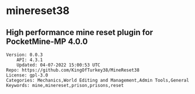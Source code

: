 # minereset38
## High performance mine reset plugin for PocketMine-MP 4.0.0
```properties
Version: 0.0.3
    API: 4.3.1
    Updated: 04-07-2022 15:00:53 UTC
Repo: https://github.com/KingOfTurkey38/MineReset38
License: gpl-3.0
Categories: Mechanics,World Editing and Management,Admin Tools,General
Keywords: mine,minereset,prison,prisons,reset
```